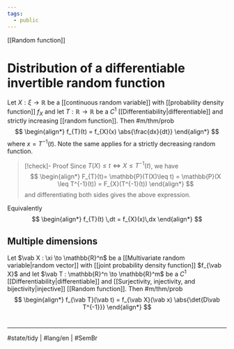 ```yaml
---
tags:
  - public
---
```

[[Random function]]
# Distribution of a differentiable invertible random function

Let $X: \xi\to \mathbb{R}$ be a [[continuous random variable]] with [[probability density function]] $f_{X}$
and let $T : \mathbb{R}\to\mathbb{R}$ be a $C^1$ [[Differentiability|differentiable]] and strictly increasing [[random function]]. Then #m/thm/prob 
$$
\begin{align*}
f_{T}(t) = f_{X}(x) \abs{\frac{dx}{dt}}
\end{align*}
$$
where $x = T^{-1}(t)$.
Note the same applies for a strictly decreasing random function.

> [!check]- Proof
> Since $T(X) \leq t \iff X \leq T^{-1}(t)$, we have
> $$
> \begin{align*}
> F_{T}(t)= \mathbb{P}(T(X)\leq t) = \mathbb{P}(X \leq T^{-1}(t)) = F_{X}(T^{-1}(t))
> \end{align*}
> $$
> and differentiating both sides gives the above expression. <span class="QED"/>

Equivalently
$$
\begin{align*}
f_{T}(t) \,dt = f_{X}(x)\,dx
\end{align*}
$$

## Multiple dimensions

Let $\vab X : \xi \to \mathbb{R}^n$ be a [[Multivariate random variable|random vector]] with [[joint probability density function]] $f_{\vab X}$ and let $\vab T : \mathbb{R}^n \to \mathbb{R}^m$ be a $C^1$ [[Differentiability|differentiable]] and [[Surjectivity, injectivity, and bijectivity|injective]] [[Random function]].
Then #m/thm/prob 
$$
\begin{align*}
f_{\vab T}(\vab t) = f_{\vab X}(\vab x) \abs{\det{D\vab T^{-1}}}
\end{align*}
$$

#
---
#state/tidy | #lang/en | #SemBr
